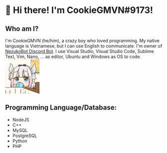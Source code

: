 # 👋 Hi there! I'm CookieGMVN#9173!

## Who am I?

I'm CookieGMVN (he/him), a crazy boy who loved programming. My native language is Vietnamese, but I can use English to communicate. I'm owner of [NezukoBot Discord Bot](https://nezukobot.vn/). I use Visual Studio, Visual Studio Code, Sublime Text, Vim, Nano, ... as editor, Ubuntu and Windows as OS to code.
<img src= "https://raw.githubusercontent.com/CookieGMVN/CookieGMVN/main/resources/kanna.gif" width=110 height=110>

## Programming Language/Database:

- NodeJS
- C++
- MySQL
- PostgreSQL
- Python
- PHP
